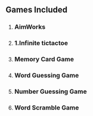 ## Games Included
1. ### AimWorks
1. ### 1.Infinite tictactoe
1. ### Memory Card Game
1. ### Word Guessing Game
1. ### Number Guessing Game
1. ### Word Scramble Game